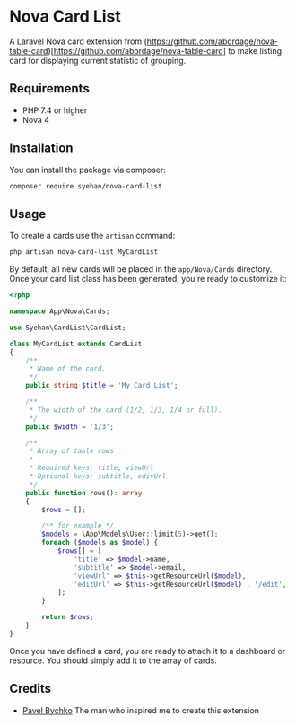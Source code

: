 # Nova Card List

A Laravel Nova card extension from (https://github.com/abordage/nova-table-card)[https://github.com/abordage/nova-table-card] to make listing card for displaying current statistic of grouping.

<p style="text-align: center;" align="center">

</p>

## Requirements
- PHP 7.4 or higher
- Nova 4

## Installation

You can install the package via composer:

```bash
composer require syehan/nova-card-list
```

## Usage

To create a cards use the `artisan` command:

```bash
php artisan nova-card-list MyCardList
```
By default, all new cards will be placed in the `app/Nova/Cards` directory. 
Once your card list class has been generated, you're ready to customize it:

```php
<?php

namespace App\Nova\Cards;

use Syehan\CardList\CardList;

class MyCardList extends CardList
{
    /**
     * Name of the card.
     */
    public string $title = 'My Card List';

    /**
     * The width of the card (1/2, 1/3, 1/4 or full).
     */
    public $width = '1/3';

    /**
     * Array of table rows
     *
     * Required keys: title, viewUrl
     * Optional keys: subtitle, editUrl
     */
    public function rows(): array
    {
        $rows = [];

        /** for example */
        $models = \App\Models\User::limit(5)->get();
        foreach ($models as $model) {
            $rows[] = [
                'title' => $model->name,
                'subtitle' => $model->email,
                'viewUrl' => $this->getResourceUrl($model),
                'editUrl' => $this->getResourceUrl($model) . '/edit',
            ];
        }

        return $rows;
    }
}
```

Once you have defined a card, you are ready to attach it to a dashboard or resource. You should simply add it to the array of cards.

## Credits

- [Pavel Bychko](https://github.com/abordage) The man who inspired me to create this extension